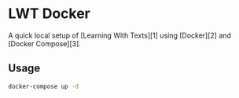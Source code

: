 # LWT Docker

A quick local setup of [Learning With Texts][1] using [Docker][2]
and [Docker Compose][3].

## Usage

```sh
docker-compose up -d
```
